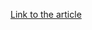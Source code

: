 [Link to the article](https://thehackernews.com/2025/09/researchers-disclose-google-gemini-ai.html)
